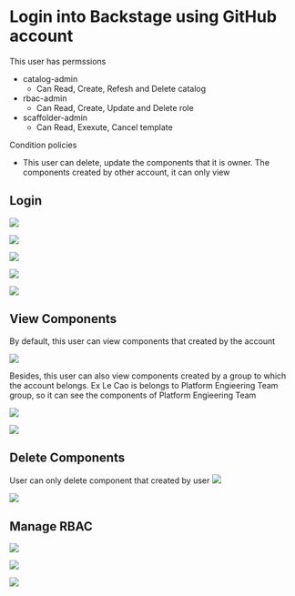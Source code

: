 #  Login into Backstage using GitHub account
This user has permssions
- catalog-admin
    - Can Read, Create, Refesh and Delete catalog
- rbac-admin
    - Can Read, Create, Update and Delete role
- scaffolder-admin
    - Can Read, Exexute, Cancel template

Condition policies
-   This user can delete, update the components that it is owner. The components created by other account, it can only view

## Login
![](../../assets/Screenshot%202024-10-08%20151307.png)

![](../../assets/Screenshot%202024-10-08%20151639.png)

![](../../assets/Screenshot%202024-10-08%20151731.png)

![](../../assets/Screenshot%202024-10-08%20151907.png)

![](../../assets/Screenshot%202024-10-08%20151847.png)


## View Components

By default, this user can view components that created by the account

![](../../assets/Screenshot%202024-10-28%20142822.png)

Besides, this user can also view components created by a group to which the account belongs. Ex Le Cao is belongs to Platform Engieering Team group, so it can see the components of Platform Engieering Team

![](../../assets/Screenshot%202024-10-28%20143551.png)

![](../../assets/Screenshot%202024-10-28%20145028.png)

## Delete Components
User can only delete component that created by user
![](../../assets/Screenshot%202024-10-28%20163316.png)

![](../../assets/Screenshot%202024-10-28%20163432.png)

## Manage RBAC

![](../../assets/Screenshot%202024-10-28%20164157.png)

![](../../assets/Screenshot%202024-10-28%20164157.png)

![](../../assets/Screenshot%202024-10-28%20164308.png)